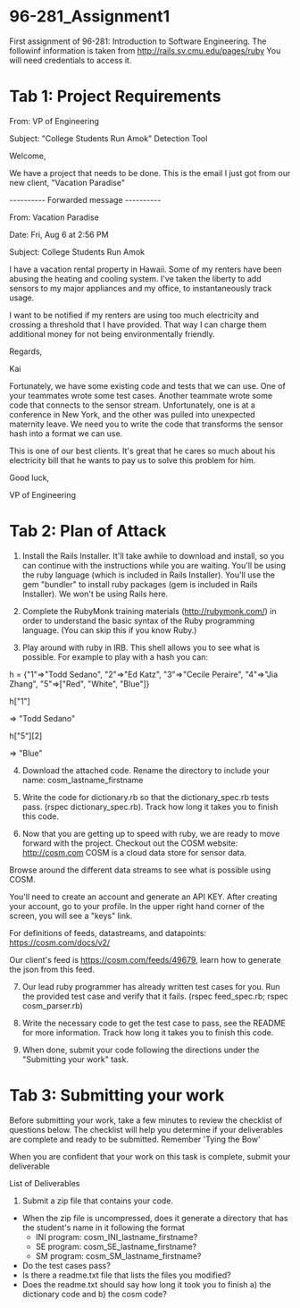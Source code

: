 96-281_Assignment1
==================

First assignment of 96-281: Introduction to Software Engineering. The followinf information is taken from http://rails.sv.cmu.edu/pages/ruby You will need credentials to access it.

Tab 1: Project Requirements
==================

From: VP of Engineering

Subject: "College Students Run Amok" Detection Tool

Welcome,

We have a project that needs to be done. This is the email I just got from our new client, "Vacation Paradise" 

---------- Forwarded message ----------

From: Vacation Paradise 

Date: Fri, Aug 6 at 2:56 PM

Subject: College Students Run Amok


I have a vacation rental property in Hawaii. Some of my renters have been abusing the heating and cooling system. I've taken the liberty to add sensors to my major appliances and my office, to instantaneously track usage.

I want to be notified if my renters are using too much electricity and crossing a threshold that I have provided. That way I can charge them additional money for not being environmentally friendly.

Regards, 

Kai

Fortunately, we have some existing code and tests that we can use. One of your teammates wrote some test cases. Another teammate wrote some code that connects to the sensor stream. Unfortunately, one is at a conference in New York, and the other was pulled into unexpected maternity leave. We need you to write the code that transforms the sensor hash into a format we can use. 

This is one of our best clients. It's great that he cares so much about his electricity bill that he wants to pay us to solve this problem for him. 

Good luck,

VP of Engineering


Tab 2: Plan of Attack
==================

1. Install the Rails Installer. It'll take awhile to download and install, so you can continue with the instructions while you are waiting. You'll be using the ruby language (which is included in Rails Installer). You'll use the gem "bundler" to install ruby packages (gem is included in Rails Installer). We won't be using Rails here.

2. Complete the RubyMonk training materials (http://rubymonk.com/) in order to understand the basic syntax of the Ruby programming language.  (You can skip this if you know Ruby.)

3. Play around with ruby in IRB. This shell allows you to see what is possible. For example to play with a hash you can:

  h = {"1"=>"Todd Sedano", "2"=>"Ed Katz", "3"=>"Cecile Peraire", "4"=>"Jia Zhang", "5"=>["Red", "White", "Blue"]} 
  
  h["1"]

  => "Todd Sedano" 

  h["5"][2]

  => "Blue" 

4. Download the attached code. Rename the directory to include your name: cosm_lastname_firstname

5. Write the code for dictionary.rb so that the dictionary_spec.rb tests pass. (rspec dictionary_spec.rb). Track how long it takes you to finish this code.

6. Now that you are getting up to speed with ruby, we are ready to move forward with the project. Checkout out the COSM website: http://cosm.com COSM is a cloud data store for sensor data.

  Browse around the different data streams to see what is     possible using COSM.

  You'll need to create an account and generate an API KEY. After creating your account, go to your profile. In the upper right hand corner of the screen, you will see a "keys" link.  

  For definitions of feeds, datastreams, and datapoints: https://cosm.com/docs/v2/  

  Our client's feed is https://cosm.com/feeds/49679, learn how to generate the json from this feed.

7. Our lead ruby programmer has already written test cases for you. Run the provided test case and verify that it fails. (rspec feed_spec.rb;  rspec cosm_parser.rb)

8. Write the necessary code to get the test case to pass, see the README for more information. Track how long it takes you to finish this code.

9. When done, submit your code following the directions under the "Submitting your work" task.


Tab 3: Submitting your work
==================

Before submitting your work, take a few minutes to review the checklist of questions below. The checklist will help you determine if your deliverables are complete and ready to be submitted. Remember 'Tying the Bow'

When you are confident that your work on this task is complete, submit your deliverable

List of Deliverables

1. Submit a zip file that contains your code.

  * When the zip file is uncompressed, does it generate a directory that has the student's name in it following the format
    - INI program: cosm_INI_lastname_firstname?
    - SE program: cosm_SE_lastname_firstname?
    - SM program: cosm_SM_lastname_firstname?
  * Do the test cases pass?
  * Is there a readme.txt file that lists the files you modified?
  * Does the readme.txt should say how long it took you to finish a) the dictionary code and b) the cosm code?